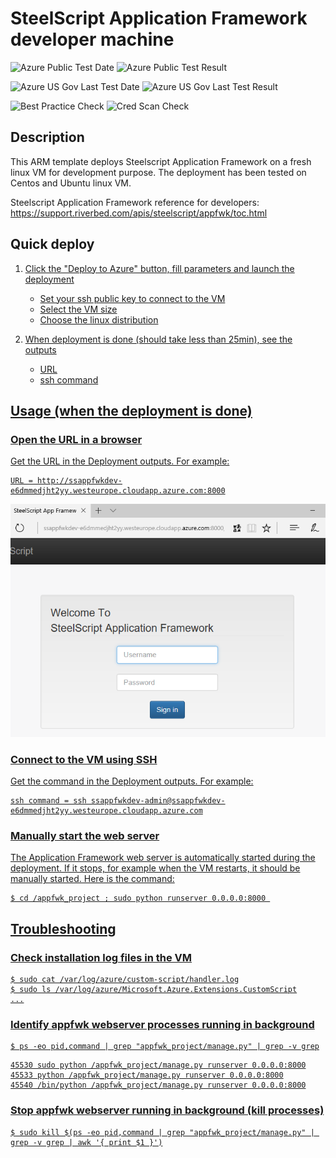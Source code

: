 # SteelScript Application Framework developer machine

![Azure Public Test Date](https://azurequickstartsservice.blob.core.windows.net/badges/steelscript-appfwkdev-linux/PublicLastTestDate.svg)
![Azure Public Test Result](https://azurequickstartsservice.blob.core.windows.net/badges/steelscript-appfwkdev-linux/PublicDeployment.svg)

![Azure US Gov Last Test Date](https://azurequickstartsservice.blob.core.windows.net/badges/steelscript-appfwkdev-linux/FairfaxLastTestDate.svg)
![Azure US Gov Last Test Result](https://azurequickstartsservice.blob.core.windows.net/badges/steelscript-appfwkdev-linux/FairfaxDeployment.svg)

![Best Practice Check](https://azurequickstartsservice.blob.core.windows.net/badges/steelscript-appfwkdev-linux/BestPracticeResult.svg)
![Cred Scan Check](https://azurequickstartsservice.blob.core.windows.net/badges/steelscript-appfwkdev-linux/CredScanResult.svg)

## Description

This ARM template deploys Steelscript Application Framework on a fresh linux VM for development purpose. The deployment has been tested on Centos and Ubuntu linux VM.

Steelscript Application Framework reference for developers: https://support.riverbed.com/apis/steelscript/appfwk/toc.html

## Quick deploy

<a href="https://portal.azure.com/#create/Microsoft.Template/uri/https%3A%2F%2Fraw.githubusercontent.com%2Fazure%2Fazure-quickstart-templates%2Fmaster%2Fsteelscript-appfwkdev-linux%2Fazuredeploy.json" target="_blank">
    


    


1. Click the "Deploy to Azure" button, fill parameters and launch the deployment
    * Set your ssh public key to connect to the VM
    * Select the VM size
    * Choose the linux distribution

2. When deployment is done (should take less than 25min), see the outputs
    * URL
    * ssh command

## Usage (when the deployment is done)

### Open the URL in a browser

Get the URL in the Deployment outputs. For example:
```
URL = http://ssappfwkdev-e6dmmedjht2yy.westeurope.cloudapp.azure.com:8000
```

![](images/appfwk-browser.png)

### Connect to the VM using SSH

Get the command in the Deployment outputs. For example:
```
ssh command = ssh ssappfwkdev-admin@ssappfwkdev-e6dmmedjht2yy.westeurope.cloudapp.azure.com
```

### Manually start the web server 
The Application Framework web server is automatically started during the deployment. 
If it stops, for example when the VM restarts, it should be manually started. Here is the command:

```
$ cd /appfwk_project ; sudo python runserver 0.0.0.0:8000 
```
    
## Troubleshooting

### Check installation log files in the VM

```
$ sudo cat /var/log/azure/custom-script/handler.log
$ sudo ls /var/log/azure/Microsoft.Azure.Extensions.CustomScript
...
```

### Identify appfwk webserver processes running in background

```
$ ps -eo pid,command | grep "appfwk_project/manage.py" | grep -v grep
```
```
45530 sudo python /appfwk_project/manage.py runserver 0.0.0.0:8000
45533 python /appfwk_project/manage.py runserver 0.0.0.0:8000
45540 /bin/python /appfwk_project/manage.py runserver 0.0.0.0:8000
```

### Stop appfwk webserver running in background (kill processes)
```
$ sudo kill $(ps -eo pid,command | grep "appfwk_project/manage.py" | grep -v grep | awk '{ print $1 }')
```

